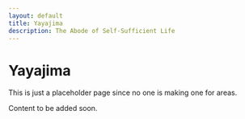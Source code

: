 ```yaml
---
layout: default
title: Yayajima
description: The Abode of Self-Sufficient Life
---
```


# Yayajima

This is just a placeholder page since no one is making one for areas.

Content to be added soon.

